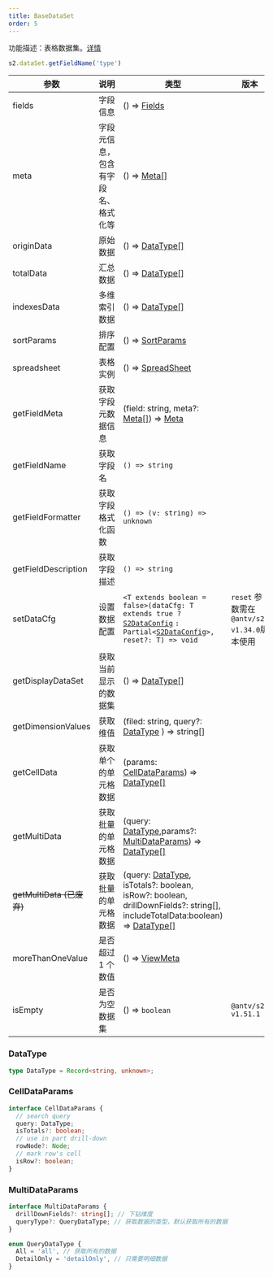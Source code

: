 ```yaml
---
title: BaseDataSet
order: 5
---
```


功能描述：表格数据集。[详情](https://github.com/antvis/S2/blob/master/packages/s2-core/src/data-set/pivot-data-set.ts)

```ts
s2.dataSet.getFieldName('type')
```

| 参数                                   | 说明                               | 类型                                                                                                                                                                                         | 版本                                        |
| -------------------------------------- | ---------------------------------- | -------------------------------------------------------------------------------------------------------------------------------------------------------------------------------------------- | ------------------------------------------- |
| fields                                 | 字段信息                           | () => [Fields](/docs/api/general/S2DataConfig#fields)                                                                                                                                        |                                             |
| meta                                   | 字段元信息，包含有字段名、格式化等 | () => [Meta[]](/docs/api/general/S2DataConfig#meta)                                                                                                                                          |                                             |
| originData                             | 原始数据                           | () => [DataType[]](#datatype)                                                                                                                                                                |                                             |
| totalData                              | 汇总数据                           | () => [DataType[]](#datatype)                                                                                                                                                                |                                             |
| indexesData                            | 多维索引数据                       | () => [DataType[]](#datatype)                                                                                                                                                                |                                             |
| sortParams                             | 排序配置                           | () => [SortParams](/docs/api/general/S2DataConfig#sortparams)                                                                                                                                |                                             |
| spreadsheet                            | 表格实例                           | () => [SpreadSheet](/docs/api/basic-class/spreadsheet)                                                                                                                                       |                                             |
| getFieldMeta                           | 获取字段元数据信息                 | (field: string, meta?: [Meta[]](/docs/api/general/S2DataConfig#meta)) => [Meta](/docs/api/general/S2DataConfig#meta)                                                                         |                                             |
| getFieldName                           | 获取字段名                         | `() => string`                                                                                                                                                                               |                                             |
| getFieldFormatter                      | 获取字段格式化函数                 | `() => (v: string) => unknown`                                                                                                                                                               |                                             |
| getFieldDescription                    | 获取字段描述                       | `() => string`                                                                                                                                                                               |                                             |
| setDataCfg                             | 设置数据配置                       | `<T extends boolean = false>(dataCfg: T extends true ?` [`S2DataConfig`](/docs/api/general/S2DataConfig) `: Partial<`[`S2DataConfig`](/docs/api/general/S2DataConfig)`>, reset?: T) => void` | `reset` 参数需在 `@antv/s2-v1.34.0`版本使用 |
| getDisplayDataSet                      | 获取当前显示的数据集               | () => [DataType[]](#datatype)                                                                                                                                                                |                                             |
| getDimensionValues                     | 获取维值                           | (filed: string, query?: [DataType](#datatype) ) => string[]                                                                                                                                  |                                             |
| getCellData                            | 获取单个的单元格数据               | (params: [CellDataParams](#celldataparams)) => [DataType[]](#datatype)                                                                                                                       |                                             |
| getMultiData                           | 获取批量的单元格数据               | (query: [DataType](#datatype),params?: [MultiDataParams](#multidataparams)) => [DataType[]](#datatype)                                                                                       |                                             |
| <strike>getMultiData<strike>  (已废弃) | 获取批量的单元格数据               | (query: [DataType](#datatype), isTotals?: boolean, isRow?: boolean, drillDownFields?: string[], includeTotalData:boolean) => [DataType[]](#datatype)                                         |                                             |
| moreThanOneValue                       | 是否超过 1 个数值                  | () => [ViewMeta](#viewmeta)                                                                                                                                                                  |                                             |
| isEmpty                                | 是否为空数据集                     | () => `boolean`                                                                                                                                                                              | `@antv/s2-v1.51.1`                          |

### DataType

```ts
type DataType = Record<string, unknown>;
```

### CellDataParams

```ts
interface CellDataParams {
  // search query
  query: DataType;
  isTotals?: boolean;
  // use in part drill-down
  rowNode?: Node;
  // mark row's cell
  isRow?: boolean;
}
```

### MultiDataParams

```ts
interface MultiDataParams {
  drillDownFields?: string[]; // 下钻维度
  queryType?: QueryDataType; // 获取数据的类型，默认获取所有的数据
}

enum QueryDataType {
  All = 'all', // 获取所有的数据
  DetailOnly = 'detailOnly', // 只需要明细数据
}
```
